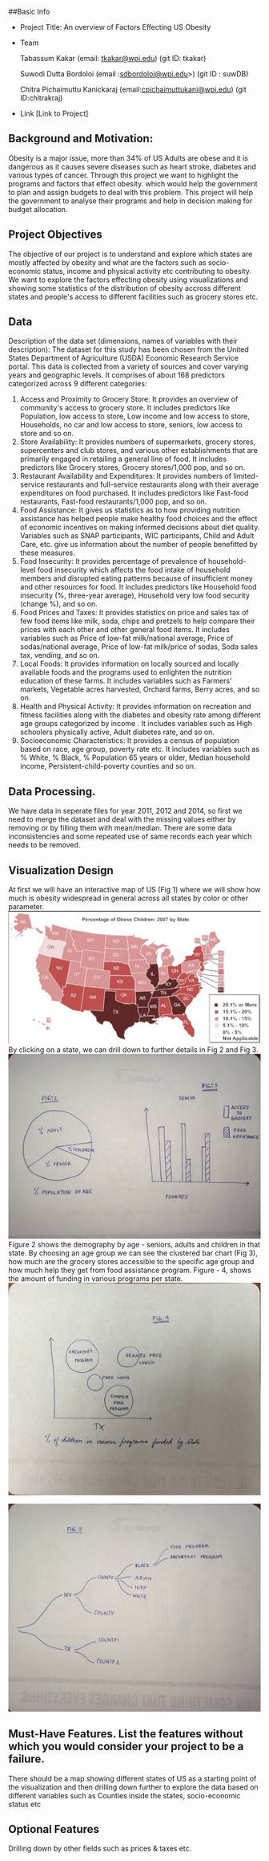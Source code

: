 ##Basic Info
* Project Title: 
    An overview of Factors Effecting US Obesity

* Team

  Tabassum Kakar (email: tkakar@wpi.edu)   (git ID: tkakar)

  Suwodi Dutta Bordoloi (email :sdbordoloi@wpi.edu>)  (git ID : suwDB)
  
  Chitra Pichaimuttu Kanickaraj (email:cpichaimuttukani@wpi.edu)  (git ID:chitrakraj)
  
* Link
[Link to Project]

## Background and Motivation:
Obesity is a major issue, more than 34% of US Adults are obese and it is dangerous as it causes severe diseases such as heart stroke, diabetes and various types of cancer. Through this project we want to highlight the programs and factors that effect obesity. which would help the government to plan and assign budgets to deal with this problem. This project will help the government to analyse their programs and help in decision making for budget allocation.

## Project Objectives
The objective of our project is to understand and explore which states are mostly affected by obesity and what are the factors such as socio-economic status, income and physical activity etc  contributing to obesity. We want to explore the factors effecting obesity using visualizations and showing some statistics of the distribution of obesity accross different states and people's access to different facilities such as grocery stores etc. 

## Data
Description of the data set (dimensions, names of variables with their description):
The dataset for this study has been chosen from the United States Department of Agriculture (USDA) Economic Research Service portal. This data is collected from a variety of sources and cover varying years and geographic levels. It comprises of about 168 predictors categorized across 9 different categories: 

1. Access and Proximity to Grocery Store: It provides an overview of community's access to grocery store. It includes predictors like Population, low access to store, Low income and low access to store, Households, no car and low access to store, seniors, low access to store and so on.
2.  Store Availability: It provides numbers of supermarkets, grocery stores, supercenters and club stores, and various other establishments that are primarily engaged in retailing a general line of food. It includes predictors like Grocery stores, Grocery stores/1,000 pop, and so on.
3. Restaurant Availability and Expenditures: It provides numbers of limited-service restaurants and full-service restaurants along with their average expenditures on food purchased. It includes predictors like Fast-food restaurants, Fast-food restaurants/1,000 pop, and so on.
4.  Food Assistance: It gives us statistics as to how providing nutrition assistance has helped people make healthy food choices and the effect of economic incentives on making informed decisions about diet quality. Variables such as SNAP participants, WIC participants, Child and Adult Care, etc. give us information about the number of people benefitted by these measures.
5.  Food Insecurity: It provides percentage of prevalence of household-level food insecurity which affects the food intake of household members and disrupted eating patterns   	because of insufficient money and other resources for food. It includes predictors like Household food insecurity (%, three-year average), Household very low food security (change %),  and so on.
6.  Food Prices and Taxes: It provides statistics on price and sales tax of few food items like milk, soda, chips and pretzels to help compare their prices with each other and other general food items. It includes variables such as Price of low-fat milk/national average, Price of sodas/national average, Price of low-fat milk/price of sodas, Soda sales tax, vending, and so on.
7. Local Foods: It provides information on locally sourced and locally available foods and the programs used to enlighten the nutrition education of these farms. It includes variables such as Farmers' markets, Vegetable acres harvested, Orchard farms, Berry acres, and so on.
8. Health and Physical Activity: It provides information on recreation and fitness facilities along with the diabetes and obesity rate among different age groups categorized by income . It includes variables such as High schoolers physically active, Adult diabetes rate, and so on.
9. Socioeconomic Characteristics: It provides a census of population based on race, age group, poverty rate etc. It includes variables such as % White, % Black, % Population 65 years or older, Median household income, Persistent-child-poverty counties and so on.


## Data Processing.
We have data in seperate files for year 2011, 2012 and 2014, so first we need to merge the dataset and deal with the missing values either by removing or by filling them with mean/median. There are some data inconsistencies and some repeated use of same records each year which needs to be removed. 

## Visualization Design
At first we will have an interactive map of US (Fig 1) where we will show how much is obesity widespread in general across all states by color or other parameter. 
![Sketch_map](img/Fig1.jpg.jpeg?raw=true)
By clicking on a state, we can drill down to further details in Fig 2 and Fig 3. 
![Sketch 1](img/image-18-11-15-10-49-1.jpeg?raw=true)
Figure 2 shows the demography by age - seniors, adults and children in that state. By choosing an age group we can see the clustered bar chart (Fig 3), how much are the grocery stores accessible to the specific age group and how much help they get from food assistance program.
Figure - 4, shows the amount of funding in various programs per state.
![Sketch2](img/image-18-11-15-10-49.jpeg?raw=true)

![Sketch3](img/image-18-11-15-10-49-2.jpeg?raw=true)

## Must-Have Features. List the features without which you would consider your project to be a failure.
There should be a map showing different states of US as a starting point of the visualization and then drilling down further to explore the data based on different variables such as Counties inside the states, socio-economic status etc 

## Optional Features
Drilling down by other fields such as prices & taxes etc.





